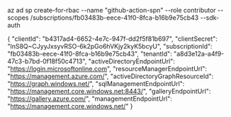 az ad sp create-for-rbac --name "github-action-spn" --role contributor --scopes /subscriptions/fb03483b-eece-41f0-8fca-b16b9e75cb43 --sdk-auth

{
  "clientId": "b4317ad4-6652-4e7c-947f-dd2f5f81b697",
  "clientSecret": "lnS8Q~CJyyJxsyvRSO-6k2pGo6hVKjy2kyK5bcyU",
  "subscriptionId": "fb03483b-eece-41f0-8fca-b16b9e75cb43",
  "tenantId": "a8d3e12a-a4f9-47c3-b7bd-0f18f50c4713",
  "activeDirectoryEndpointUrl": "https://login.microsoftonline.com",
  "resourceManagerEndpointUrl": "https://management.azure.com/",
  "activeDirectoryGraphResourceId": "https://graph.windows.net/",
  "sqlManagementEndpointUrl": "https://management.core.windows.net:8443/",
  "galleryEndpointUrl": "https://gallery.azure.com/",
  "managementEndpointUrl": "https://management.core.windows.net/"
}
